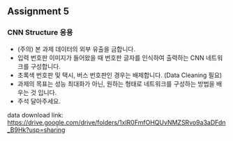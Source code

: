 ## Assignment 5

### CNN Structure 응용
- (주의) 본 과제 데이터의 외부 유출을 금합니다.
- 입력 번호판 이미지가 들어왔을 때 번호판 글자를 인식하여 출력하는 CNN 네트워크를 구성합니다.
- 초록색 번호판 및 택시, 버스 번호판인 경우는 배제합니다. (Data Cleaning 필요)
- 과제의 목표는 성능 최대화가 아닌, 원하는 형태로 네트워크를 구성하는 방법을 배우는 것 입니다.
- 주석 달아주세요. 

data download link: https://drive.google.com/drive/folders/1xlR0FmfOHQUvNMZSRvo9a3aDFdn_B9Hk?usp=sharing
